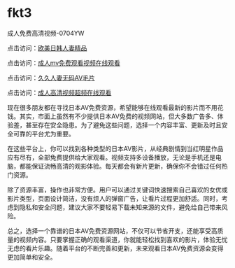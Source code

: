 # fkt3
成人免费高清视频-0704YW

点击访问：<a href="https://rtj-3zo.pages.dev/">欧美日韩人妻精品</a>

点击访问：<a href="https://vassv.pages.dev/">成人mv免费观看视频在线观看</a>

点击访问：<a href="https://gsd-agv.pages.dev/">久久人妻无码AⅤ毛片</a>

点击访问：<a href="https://gda-c7m.pages.dev/">成人高清视频超频在线观看</a>

现在很多朋友都在寻找日本AV免费资源，希望能够在线观看最新的影片而不用花钱。其实，市面上虽然有不少提供日本AV免费的视频网站，但大多数广告多、体验差，甚至存在安全隐患。为了避免这些问题，选择一个内容丰富、更新及时且安全可靠的平台尤为重要。

在这些平台上，你可以找到各种类型的日本AV影片，从经典剧情到当红明星作品应有尽有，全部免费提供给大家观看。视频支持多设备播放，无论是手机还是电脑，都能保证流畅高清的观影体验。每天都会有新片更新，确保你不会错过任何热门资源。

除了资源丰富，操作也非常方便。用户可以通过关键词快速搜索自己喜欢的女优或影片类型，页面设计简洁，没有烦人的弹窗广告，让看片过程更加舒适。同时，考虑到隐私和安全问题，建议大家不要轻易下载未知来源的文件，避免给自己带来风险。

总之，选择一个靠谱的日本AV免费资源网站，不仅可以节省开支，还能享受高质量的视频内容。只要掌握正确的观看渠道，你就能轻松找到喜欢的影片，体验无忧无虑的看片乐趣。随着平台的不断完善和更新，未来观看日本AV免费资源会变得更加简单和安全。

<span style="display:none;">[Canonical link](）</span>
